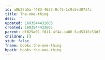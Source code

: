 ```yaml
---
id: a0b22a5a-f483-4632-8cf5-1c9a5ed0734c
title: The-one-thing
desc: ''
updated: 1603544432605
created: 1603544432605
parent: df025a01-f811-4f4a-aa86-5ad5316c53df
children: []
stub: false
fname: books.the-one-thing
hpath: books.the-one-thing
---
```



